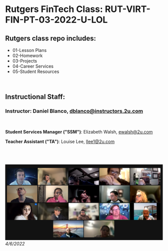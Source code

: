 # Rutgers FinTech Class: RUT-VIRT-FIN-PT-03-2022-U-LOL

## Rutgers class repo includes:
* 01-Lesson Plans
* 02-Homework
* 03-Projects 
* 04-Career Services
* 05-Student Resources

<br>

## Instructional Staff:


### **Instructor**: Daniel Blanco, dblanco@instructors.2u.com<p>
<br>

**Student Services Manager ("SSM")**: Elizabeth Walsh, ewalsh@2u.com<p>
**Teacher Assistant ("TA")**: Louise Lee, llee1@2u.com
<br>
<br>
<br>
<br>

![image info](./Assets/Screen%20Shot%202022-04-06%20at%208.36.21%20PM.png)
*4/6/2022*